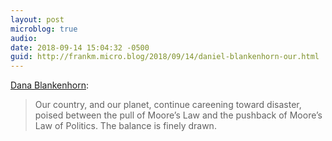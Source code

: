 ```yaml
---
layout: post
microblog: true
audio: 
date: 2018-09-14 15:04:32 -0500
guid: http://frankm.micro.blog/2018/09/14/daniel-blankenhorn-our.html
---
```

[Dana Blankenhorn](http://www.danablankenhorn.com/2018/09/moores-law-of-politics.html):
>Our country, and our planet, continue careening toward disaster, poised between the pull of Moore’s Law and the pushback of Moore’s Law of Politics. The balance is finely drawn.
